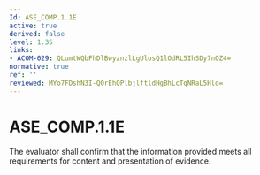 ```yaml
---
Id: ASE_COMP.1.1E
active: true
derived: false
level: 1.35
links:
- ACOM-029: QLumtWQbFhDlBwyznzlLgUlosQ1lOdRL5IhSDy7nOZ4=
normative: true
ref: ''
reviewed: MYo7FDshN3I-Q0rEhQPlbjlftldHgBhLcTqNRaL5Hlo=
---
```


# ASE_COMP.1.1E

The evaluator shall confirm that the information provided meets all requirements for content and presentation of evidence.